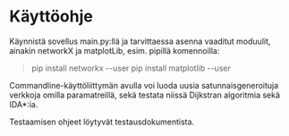 # Käyttöohje

Käynnistä sovellus main.py:llä ja tarvittaessa asenna vaaditut moduulit, ainakin networkX ja matplotLib, esim. pipillä komennoilla:
 > pip install networkx --user
 > pip install matplotlib --user

Commandline-käyttöliittymän avulla voi luoda uusia satunnaisgeneroituja verkkoja omilla paramatreillä, sekä testata niissä Dijkstran algoritmia sekä IDA*:ia.

Testaamisen ohjeet löytyvät testausdokumentista.